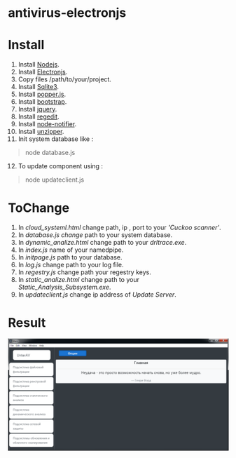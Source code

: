 # antivirus-electronjs

# Install

1. Install [Nodejs](https://nodejs.org/en/download/).
2. Install [Electronjs](https://www.electronjs.org/docs/tutorial/installation).
3. Copy files /path/to/your/project.
4. Install [Sqlite3](https://www.npmjs.com/package/sqlite3).
5. Install [popper.js](https://www.npmjs.com/package/popper.js).
6. Install [bootstrap](https://www.npmjs.com/package/bootstrap).
7. Install [jquery](https://www.npmjs.com/package/jquery).
8. Install [regedit](https://www.npmjs.com/package/regedit).
9. Install [node-notifier](https://www.npmjs.com/package/node-notifier).
10. Install [unzipper](https://www.npmjs.com/package/unzipper).
11. Init system database like : 

> node database.js

12. To update component using :

> node updateclient.js

# ToChange

1. In *cloud_systeml.html* change path, ip , port to your *'Cuckoo scanner'*. 
2. In *database.js change* path to your system database.
3. In *dynamic_analize.html* change path to your *drltrace.exe*.
4. In *index.js* name of your namedpipe.
5. In *initpage.js* path to your database.
6. In *log.js* change path to your log file.
7. In *regestry.js* change path your regestry keys.
8. In *static_analize.html* change path to your *Static_Analysis_Subsystem.exe*.
9. In *updateclient.js* change ip address of *Update Server*. 

# Result

![Start page](example.png)